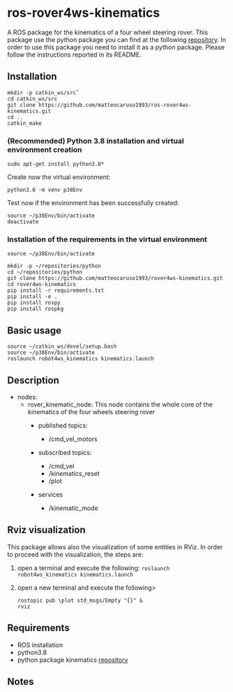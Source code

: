 # ros-rover4ws-kinematics
A ROS package for the kinematics of a four wheel steering rover. This package use the python package you can find at the following [repository](https://github.com/matteocaruso1993/rover4ws-kinematics). In order to use this package you need to install it as a python package. Please follow the instructions reported in its README.


## Installation
```
mkdir -p catkin_ws/srcˆ
cd catkin_ws/src
git clone https://github.com/matteocaruso1993/ros-rover4ws-kinematics.git
cd ..
catkin_make
```


### (Recommended) Python 3.8 installation and virtual environment creation
```
sudo apt-get install python3.8*
```

Create now the virtual environment:

```
python3.8 -m venv p38Env
```

Test now if the environment has been successfully created:

```
source ~/p38Env/bin/activate
deactivate
```

### Installation of the requirements in the virtual environment
```
source ~/p38Env/bin/activate

mkdir -p ~/repositories/python
cd ~/repositories/python
git clone https://github.com/matteocaruso1993/rover4ws-kinematics.git
cd rover4ws-kinematics
pip install -r requirements.txt
pip install -e .
pip install rospy
pip install rospkg
```


## Basic usage
``` 
source ~/catkin_ws/devel/setup.bash
source ~/p38Env/bin/activate
roslaunch robot4ws_kinematics kinematics.launch
```

## Description
* nodes:
    * rover_kinematic_node: This node contains the whole core of the kinematics of the four wheels steering rover
        * published topics:
            * /cmd_vel_motors

        * subscribed topics:
            * /cmd_vel
            * /kinematics_reset
            * /plot

        * services
            * /kinematic_mode


## Rviz visualization
This package allows also the visualization of some entities in RViz. In order to proceed with the visualization, the steps are:

1. open a terminal and execute the following:
    ```roslaunch robot4ws_kinematics kinematics.launch```

2. open a new terminal and execute the following>

    ```
    rostopic pub \plot std_msgs/Empty "{}" &
    rviz
    ```


## Requirements
* ROS installation
* python3.8
* python package kinematics [repository](https://github.com/matteocaruso1993/rover4ws-kinematics)


## Notes

